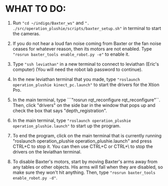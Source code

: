 WHAT TO DO:
=====
1. Run ```"cd ~/indigo/Baxter_ws"``` and ```". ./src/operation_plushie/scripts/baxter_setup.sh"``` in terminal to start the cameras.

2. If you do not hear a loud fan noise coming from Baxter or the fan noise ceases for whatever reason, then its motors are not enabled. Type ```"rosrun baxter_tools enable_robot.py -e"``` to enable it.

3. Type ```"ssh leviathan"``` in a new terminal to connect to leviathan (Eric's computer) (You will need the robot lab password to continue).

3. In the new leviathan terminal that you made, type ```"roslaunch operation_plushie kinect_pc.launch"``` to start the drivers for the Xtion Pro.

4. In the main terminal, type ```"rosrun rqt_reconfigure rqt_reconfigure"``. Then, click "drivers" on the side bar in the window that pops up and check the box that says "depth_registration".

5. In the main terminal, type ```"roslaunch operation_plushie operation_plushie.launch"``` to start up the program.

6. To end the program, click on the main terminal that is currently running "roslaunch operation_plushie operation_plushie.launch" and press CTRL+C to stop it. You can then use CTRL+C or CTRL+\ to stop the drivers on the leviathan terminal.

7. To disable Baxter's motors, start by moving Baxter's arms away from any tables or other objects. His arms will fall when they are disabled, so make sure they won't hit anything. Then, type ```"rosrun baxter_tools enable_robot.py -d"```.
